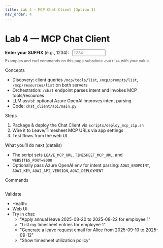 ```yaml
---
title: Lab 4 — MCP Chat Client (Option 1)
nav_order: 4
---
```


# Lab 4 — MCP Chat Client

<div class="suffix-picker">
  <label for="suffix-input"><strong>Enter your SUFFIX</strong> (e.g., 1234): </label>
  <input id="suffix-input" type="text" placeholder="1234" style="width: 8em; margin-left: 0.5rem;" />
  <p style="margin-top: 0.5rem; font-size: 0.9em; color: #555;">Examples and curl commands on this page substitute <code>&lt;SUFFIX&gt;</code> with your value.</p>
</div>

<script src="./assets/suffix.js"></script>

Concepts
- Discovery: client queries `/mcp/tools/list`, `/mcp/prompts/list`, `/mcp/resources/list` on both servers
- Orchestration: `/chat` endpoint parses intent and invokes MCP tools/resources
- LLM assist: optional Azure OpenAI improves intent parsing
- Code: `chat_client/api/main.py`

Steps
1) Package & deploy the Chat Client via `scripts/deploy_mcp_zip.sh`
2) Wire it to Leave/Timesheet MCP URLs via app settings
3) Test flows from the web UI

What you’ll do next (details)
- The script sets `LEAVE_MCP_URL`, `TIMESHEET_MCP_URL`, and `WEBSITES_PORT=8000`
- Optionally pass Azure OpenAI env for intent parsing: `AOAI_ENDPOINT`, `AOAI_KEY`, `AOAI_API_VERSION`, `AOAI_DEPLOYMENT`

Commands

<pre><code class="language-bash" data-template="# Chat client only (include AOAI env if available)
SUFFIX=&lt;SUFFIX&gt; DO_LEAVE=0 DO_TIMESHEET=0 DO_CHAT=1 \
AOAI_ENDPOINT=&quot;$AOAI_ENDPOINT&quot; AOAI_KEY=&quot;$AOAI_KEY&quot; AOAI_API_VERSION=&quot;$AOAI_API_VERSION&quot; AOAI_DEPLOYMENT=&quot;$AOAI_DEPLOYMENT&quot; \
./scripts/deploy_mcp_zip.sh
"></code></pre>

Validate
- Health: <span data-suffix-bind data-template="https://mcp-chat-client-<SUFFIX>.azurewebsites.net/health"></span>
- Web UI: <span data-suffix-bind data-template="https://mcp-chat-client-<SUFFIX>.azurewebsites.net/"></span>
- Try in chat:
  - "Apply annual leave 2025-08-20 to 2025-08-22 for employee 1"
  - "List my timesheet entries for employee 1"
  - "Generate a leave request email for Alice from 2025-09-10 to 2025-09-12"
  - "Show timesheet utilization policy"
